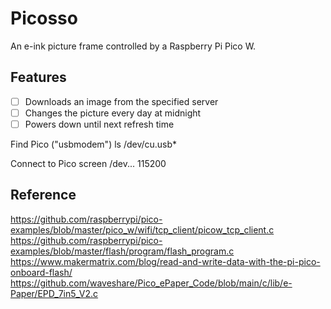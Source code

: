# Picosso

An e-ink picture frame controlled by a Raspberry Pi Pico W.

## Features

- [ ] Downloads an image from the specified server
- [ ] Changes the picture every day at midnight
- [ ] Powers down until next refresh time

Find Pico ("usbmodem")
ls /dev/cu.usb*

Connect to Pico
screen /dev... 115200

## Reference

https://github.com/raspberrypi/pico-examples/blob/master/pico_w/wifi/tcp_client/picow_tcp_client.c
https://github.com/raspberrypi/pico-examples/blob/master/flash/program/flash_program.c
https://www.makermatrix.com/blog/read-and-write-data-with-the-pi-pico-onboard-flash/
https://github.com/waveshare/Pico_ePaper_Code/blob/main/c/lib/e-Paper/EPD_7in5_V2.c
